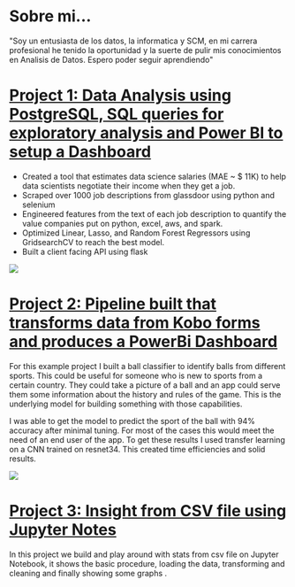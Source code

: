 # Sobre mi...
"Soy un entusiasta de los datos, la informatica y SCM, en mi carrera profesional he tenido la oportunidad y la suerte de pulir mis conocimientos en Analisis de Datos. Espero poder seguir aprendiendo"

# [Project 1: Data Analysis using PostgreSQL, SQL queries for exploratory analysis and Power BI to setup a Dashboard](https://github.com/PlayingNumbers/ds_salary_proj) 
* Created a tool that estimates data science salaries (MAE ~ $ 11K) to help data scientists negotiate their income when they get a job.
* Scraped over 1000 job descriptions from glassdoor using python and selenium
* Engineered features from the text of each job description to quantify the value companies put on python, excel, aws, and spark. 
* Optimized Linear, Lasso, and Random Forest Regressors using GridsearchCV to reach the best model. 
* Built a client facing API using flask 

![](/images/positions_by_state.png)


# [Project 2: Pipeline built that transforms data from Kobo forms and produces a PowerBi Dashboard](https://github.com/PlayingNumbers/ball_image_classifier) 
For this example project I built a ball classifier to identify balls from different sports. This could be useful for someone who is new to sports from a certain country. They could take a picture of a ball and an app could serve them some information about the history and rules of the game. This is the underlying model for building something with those capabilities. 

I was able to get the model to predict the sport of the ball with 94% accuracy after minimal tuning. For most of the cases this would meet the need of an end user of the app. To get these results I used transfer learning on a CNN trained on resnet34. This created time efficiencies and solid results. 

![](/images/matrix_results.png)

# [Project 3: Insight from CSV file using Jupyter Notes](https://github.com/PlayingNumbers/ball_image_classifier) 
In this project we build and play around with stats from csv file on Jupyter Notebook, it shows the basic procedure, loading the data, transforming and cleaning and finally showing some graphs . 

